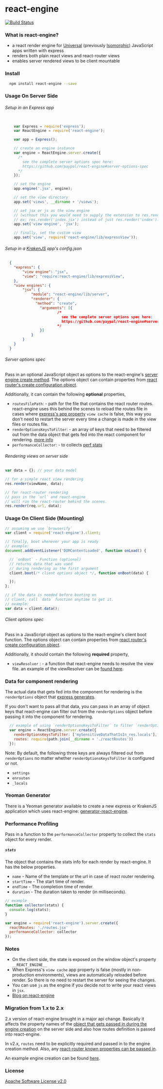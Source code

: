 # react-engine

[![Build Status](https://travis-ci.org/paypal/react-engine.svg?branch=master)](https://travis-ci.org/paypal/react-engine)

### What is react-engine?
* a react render engine for [Universal](https://medium.com/@mjackson/universal-javascript-4761051b7ae9) (previously [Isomorphic](http://nerds.airbnb.com/isomorphic-javascript-future-web-apps/)) JavaScript apps written with express
* renders both plain react views and react-router views
* enables server rendered views to be client mountable


### Install
```sh
  npm install react-engine --save
```

### Usage On Server Side
###### Setup in an Express app
```javascript

    var Express = require('express');
    var ReactEngine = require('react-engine');

    var app = Express();

    // create an engine instance
    var engine = ReactEngine.server.create({
      /*
        see the complete server options spec here:
        https://github.com/paypal/react-engine#server-options-spec
      */
    });

    // set the engine
    app.engine('.jsx', engine);

    // set the view directory
    app.set('views', __dirname + '/views');

    // set jsx or js as the view engine
    // (without this you would need to supply the extension to res.render())
    // ex: res.render('index.jsx') instead of just res.render('index').
    app.set('view engine', 'jsx');

    // finally, set the custom view
    app.set('view', require('react-engine/lib/expressView'));
```

###### Setup in a [KrakenJS](http://krakenjs.com) app's config.json
```json
  {
    "express": {
        "view engine": "jsx",
        "view": "require:react-engine/lib/expressView",
    },
    "view engines": {
        "jsx": {
            "module": "react-engine/lib/server",
            "renderer": {
              "method": "create",
                "arguments": [{
                        /*
                          see the complete server options spec here:
                          https://github.com/paypal/react-engine#server-options-spec
                        */
                }]
            }
        }
    }
  }
```

###### Server options spec
Pass in an optional JavaScript object as options to the react-engine's [server engine create method](#setup-in-an-express-app).
The options object can contain properties from [react router's create configuration object](http://rackt.github.io/react-router/#Router.create).

Additionally, it can contain the following **optional** properties,

- `routesFilePath`: <String> - path for the file that contains the react router routes.
                   react-engine uses this behind the scenes to reload the routes file in
                   cases where [express's app property](http://expressjs.com/api.html#app.set) `view cache` is false, this way you don't need to restart the server every time a change is made in the view files or routes file.
- `renderOptionsKeysToFilter`: <Array> - an array of keys that need to be filtered out from the data object that gets fed into the react component for rendering. [more info](https://github.com/paypal/react-engine#data-for-component-rendering)
- `performanceCollector`: <Function> - to collects [perf stats](#performance-profiling)

###### Rendering views on server side
```js
var data = {}; // your data model

// for a simple react view rendering
res.render(viewName, data);

// for react-router rendering
// pass in the `url` and react-engine
// will run the react-router behind the scenes.
res.render(req.url, data);
```

### Usage On Client Side (Mounting)
```js
// assuming we use `browserify`
var client = require('react-engine').client;

// finally, boot whenever your app is ready
// example:
document.addEventListener('DOMContentLoaded', function onLoad() {

  // `onBoot` - Function (optional)
  // returns data that was used
  // during rendering as the first argument
  client.boot(/* client options object */, function onBoot(data) {

  });
};

// if the data is needed before booting on
// client, call `data` function anytime to get it.
// example:
var data = client.data();
```

###### Client options spec
Pass in a JavaScript object as options to the react-engine's client boot function.
The options object can contain properties from [react router's create configuration object](http://rackt.github.io/react-router/#Router.create).

Additionally, it should contain the following **required** property,

- `viewResolver` : <Function> - a function that react-engine needs to resolve the view file.
  an example of the viewResolver can be [found here](https://github.com/paypal/react-engine/blob/ecd27b30a9028d3f02b8f8e89d355bb5fc909de9/examples/simple/public/index.js#L29).

### Data for component rendering
The actual data that gets fed into the component for rendering is the `renderOptions` object that [express generates](https://github.com/strongloop/express/blob/2f8ac6726fa20ab5b4a05c112c886752868ac8ce/lib/application.js#L535-L588).

If you don't want to pass all that data, you can pass in an array of object keys that react-engine can filter out from the `renderOptions` object before passing it into the component for rendering.

```javascript
  // example of using `renderOptionsKeysToFilter` to filter `renderOptions` keys
  var engine = ReactEngine.server.create({
    renderOptionsKeysToFilter: ['mySensitiveDataThatIsIn_res.locals'],
    routes: require(path.join(__dirname + './reactRoutes'))
  });
```

Note: By default, the following three keys are always filtered out from `renderOptions` no matter whether `renderOptionsKeysToFilter` is configured or not.

- `settings`
- `enrouten`
- `_locals`

### Yeoman Generator
There is a Yeoman generator available to create a new express or KrakenJS application which uses react-engine:
[generator-react-engine](https://www.npmjs.com/package/generator-react-engine).

### Performance Profiling

Pass in a function to the `performanceCollector` property to collect the `stats`
object for every render.

##### `stats`
The object that contains the stats info for each render by react-engine.
It has the below properties.
- `name` - Name of the template or the url in case of react router rendering.
- `startTime` - The start time of render.
- `endTime` - The completion time of render.
- `duration` - The duration taken to render (in milliseconds).

```js
// example
function collector(stats) {
  console.log(stats);
}

var engine = require('react-engine').server.create({
  reactRoutes: './routes.jsx'
  performanceCollector: collector
});
```

### Notes
* On the client side, the state is exposed on the window object's property `__REACT_ENGINE__`
* When Express's `view cache` app property is false (mostly in non-production environments), views are automatically reloaded before render. So there is no need to restart the server for seeing the changes.
* You can use `js` as the engine if you decide not to write your react views in `jsx`.
* [Blog on react-engine](https://www.paypal-engineering.com/2015/04/27/isomorphic-react-apps-with-react-engine/)

### Migration from 1.x to 2.x
2.x version of react-engine brought in a major api change. Basically it affects the property names of the [object that gets passed in during the engine creation](https://github.com/paypal/react-engine#server-options-spec) on the server side and also how routes definition is passed into react-engine.

In v2.x, `routes` need to be explicitly required and passed in to the engine creation method. Also, any [react-router known properties can be passed in](http://rackt.github.io/react-router/#Router.create).

An example engine creation can be found [here](https://github.com/paypal/react-engine/blob/71ac27196e72059484332a491cd66982797a60a3/examples/complex/index.js#L28).

### License
[Apache Software License v2.0](http://www.apache.org/licenses/LICENSE-2.0)
